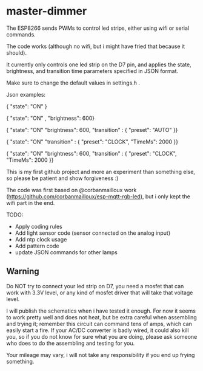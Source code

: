 # master-dimmer

The ESP8266 sends PWMs to control led strips, either using wifi or serial commands. 

The code works (although no wifi, but i might have fried that because it should).

It currently only controls one led strip on the D7 pin, and applies the state, brightness, and transition time parameters specified in JSON format. 

Make sure to change the default values in settings.h .


Json examples:

{ "state": "ON" }

{  "state": "ON" ,
   "brightness": 600}
  
{ "state": "ON"
  "brightness": 600,
  "transition" : { "preset": "AUTO" }}

{  "state": "ON"
  "transition" : { "preset": "CLOCK", "TimeMs": 2000 }}
  
{  "state": "ON"
  "brightness": 600,
  "transition" : { "preset": "CLOCK", "TimeMs": 2000 }}

This is my first github project and more an experiment than something else, so please be patient and show forgiveness :)

The code was first based on @corbanmailloux work (https://github.com/corbanmailloux/esp-mqtt-rgb-led), but i only kept the wifi part in the end.

TODO:
- Apply coding rules
- Add light sensor code (sensor connected on the analog input)
- Add ntp clock usage
- Add pattern code 
- update JSON commands for other lamps


## Warning

Do NOT try to connect your led strip on D7, you need a mosfet that can work with 3.3V level, or any kind of mosfet driver that will take that voltage level.

I will publish the schematics when i have tested it enough. For now it seems to work pretty well and  does not heat, but be extra careful when assembling and trying it; remember this circuit can command tens of amps, which can easily start a fire. If your AC/DC converter is badly wired, it could also kill you, so if you do not know for sure what you are doing, please ask someone who does to do the assembling and testing for you.

Your mileage may vary, i will not take any responsibility if you end up frying something.
